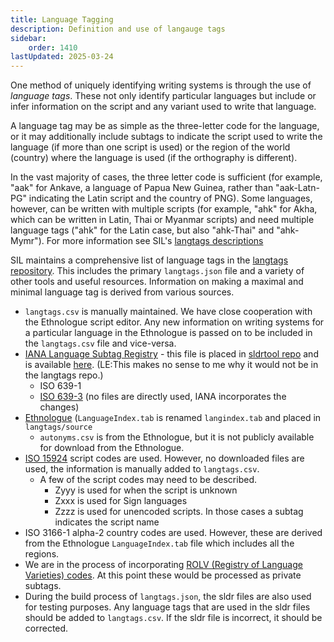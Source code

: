 ```yaml
---
title: Language Tagging
description: Definition and use of langauge tags
sidebar:
    order: 1410
lastUpdated: 2025-03-24
---
```


One method of uniquely identifying writing systems is through the use of _language tags_. These not only identify particular languages but include or infer information on the script and any variant used to write that language.

A language tag may be as simple as the three-letter code for the language, or it may additionally include subtags to indicate the script used to write the language (if more than one script is used) or the region of the world (country) where the language is used (if the orthography is different).

In the vast majority of cases, the three letter code is sufficient (for example, "aak" for Ankave, a language of Papua New Guinea, rather than "aak-Latn-PG" indicating the Latin script and the country of PNG). Some languages, however, can be written with multiple scripts (for example, "ahk" for Akha, which can be written in Latin, Thai or Myanmar scripts) and need multiple language tags ("ahk" for the Latin case, but also "ahk-Thai" and "ahk-Mymr"). For more information see SIL's [langtags descriptions][langtags-tagging]

SIL maintains a comprehensive list of language tags in the [langtags repository][langtags]. This includes the primary `langtags.json` file and a variety of other tools and useful resources. Information on making a maximal and minimal language tag is derived from various sources.

- `langtags.csv` is manually maintained. We have close cooperation with the Ethnologue script editor. Any new information on writing systems for a particular language in the Ethnologue is passed on to be included in the `langtags.csv` file and vice-versa.
- [IANA Language Subtag Registry](https://www.iana.org/assignments/language-subtag-registry/language-subtag-registry) - this file is placed in [sldrtool repo](https://github.com/silnrsi/sldrtools) and is available [here](https://github.com/silnrsi/sldrtools/blob/master/lib/sldr/language-subtag-registry.txt). (LE:This makes no sense to me why it would not be in the langtags repo.)
   - ISO 639-1
   - [ISO 639-3](https://iso639-3.sil.org/) (no files are directly used, IANA incorporates the changes)
- [Ethnologue](https://www.ethnologue.com/codes/) (`LanguageIndex.tab` is renamed `langindex.tab` and placed in `langtags/source`
   - `autonyms.csv` is from the Ethnologue, but it is not publicly available for download from the Ethnologue.
- [ISO 15924](https://unicode.org/iso15924/iso15924-codes.html) script codes are used. However, no downloaded files are used, the information is manually added to `langtags.csv`.
   - A few of the script codes may need to be described.
     - Zyyy is used for when the script is unknown
     - Zxxx is used for Sign languages
     - Zzzz is used for unencoded scripts. In those cases a subtag indicates the script name
- ISO 3166-1 alpha-2 country codes are used. However, these are derived from the Ethnologue `LanguageIndex.tab` file which includes all the regions.
- We are in the process of incorporating [ROLV (Registry of Language Varieties) codes](https://hisregistries.org/rolv/). At this point these would be processed as private subtags.
- During the build process of `langtags.json`, the sldr files are also used for testing purposes. Any language tags that are used in the sldr files should be added to `langtags.csv`. If the sldr file is incorrect, it should be corrected. 

[langtags]: https://github.com/silnrsi/langtags/blob/master/doc/tagging.md
[langtags-tagging]: https://github.com/silnrsi/langtags/blob/master/doc/tagging.md